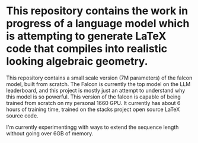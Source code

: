 # This repository contains the work in progress of a language model which is attempting to generate LaTeX code that compiles into realistic looking algebraic geometry. 

This repository contains a small scale version (7M parameters) of the falcon model, built from scratch. The Falcon is currently the top model on the LLM leaderboard, and this project is mostly just an attempt to understand why this model is so powerful. This version of the falcon is capable of being trained from scratch on my personal 1660 GPU. It currently has about 6 hours of training time, trained on the stacks project open source LaTeX source code.

I'm currently experimentingg with ways to extend the sequence length without going over 6GB of memory. 
